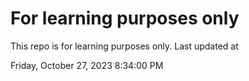 # For learning purposes only
This repo is for learning purposes only.
Last updated at

Friday, October 27, 2023 8:34:00 PM

